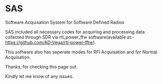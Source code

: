 # SAS

Software Acquisation System for Software Defined Radios

SAS included all necessary codes for acquiring and processing data collected through SDR via rtl_power_ffw software(available at:- https://github.com/AD-Vega/rtl-power-fftw).

This software also has seperate modes for RFI Acquisation and for Normal Acquisation.

Thanks, for checking this page out.

Kindly let me know of any issues.
